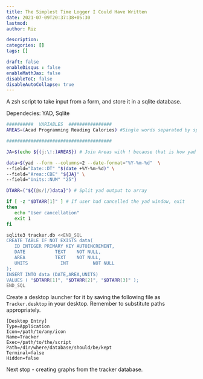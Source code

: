 ```yaml
---
title: The Simplest Time Logger I Could Have Written
date: 2021-07-09T20:37:38+05:30
lastmod: 
author: Riz

description: 
categories: []
tags: []

draft: false
enableDisqus : false
enableMathJax: false
disableToC: false
disableAutoCollapse: true
---
```


A zsh script to take input from a form, and store it in a sqlite database.

Dependecies: YAD, Sqlite

```zsh
##########  VARIABLES  ################
AREAS=(Acad Programming Reading Calories) #Single words separated by spaces

#######################################

JA=$(echo ${(j:\!:)AREAS}) # Join Areas with ! because that is how yad wants it.

data=$(yad --form --columns=2 --date-format="%Y-%m-%d"  \
--field="Date::DT" "$(date +%Y-%m-%d)" \
--field="Area::CBE" "${JA}" \
--field="Units::NUM" "25")

DTARR=("${(@s/|/)data}") # Split yad output to array

if [ -z "$DTARR[1]" ] # If user had cancelled the yad window, exit
then
   echo "User cancellation"
   exit 1
fi

sqlite3 tracker.db <<END_SQL
CREATE TABLE IF NOT EXISTS data(
   ID INTEGER PRIMARY KEY AUTOINCREMENT,
   DATE           TEXT    NOT NULL,
   AREA           TEXT    NOT NULL,
   UNITS        	INT 		NOT NULL
);
INSERT INTO data (DATE,AREA,UNITS)
VALUES ( "$DTARR[1]", "$DTARR[2]", "$DTARR[3]" );
END_SQL
```

Create a desktop launcher for it by saving the following file as `Tracker.desktop` in your desktop. Remember to substitute paths appropriately.

```
[Desktop Entry]
Type=Application
Icon=/path/to/any/icon
Name=Tracker
Exec=/path/to/the/script
Path=/dir/where/database/should/be/kept
Terminal=false
Hidden=false
```

Next stop - creating graphs from the tracker database.